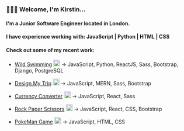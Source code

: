 ### 🙋🏼‍♀️ Welcome, I'm Kirstin...

#### I'm a Junior Software Engineer located in London. 

#### I have experience working with: JavaScript | Python | HTML | CSS

#### Check out some of my recent work:

- <a href='https://github.com/kpetersen04/Wild-Swimming-APP'>Wild Swimming</a> <img width='18px' src='https://i.imgur.com/RIQc5pJ.png'/> -> JavaScript, Python, ReactJS, Sass, Bootstrap, Django, PostgreSQL

- <a href='https://github.com/kpetersen04/Travel-App'>Design My Trip</a> <img width='18px' src='https://i.imgur.com/AZ4XaLZ.png'/> -> JavaScript, MERN, Sass, Bootstrap
  
- <a href='https://github.com/kpetersen04/Currency-converter'>Currency Converter</a> <img width='18px' src='https://i.imgur.com/RZHCwe3.png'/> → JavaScript, React, Sass

- <a href='https://github.com/kpetersen04/Rock-Paper-Scissors'>Rock Paper Scissors</a> <img width='18px' src='https://i.imgur.com/WrPnGEh.png'/> → JavaScript, React, CSS, Bootstrap

- <a href='https://github.com/kpetersen04/kpetersen04.github.io'>PokeMan Game</a> <img width='18px' src='https://i.imgur.com/m35t6Qo.png'/> → JavaScript, HTML, CSS


